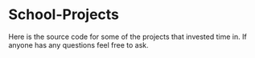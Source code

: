 School-Projects
===============

Here is the source code for some of the projects that invested time in. If anyone has any questions feel free to ask.
